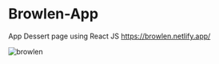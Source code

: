 # Browlen-App
App Dessert page using React JS
https://browlen.netlify.app/


![browlen](https://user-images.githubusercontent.com/102773606/210291413-b06b1f10-5cda-42b6-9548-da0a25f8daca.png)
